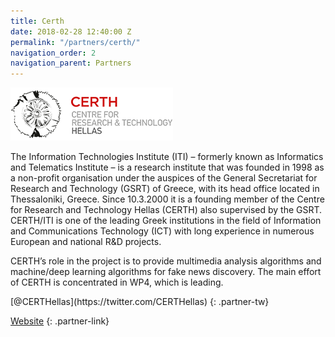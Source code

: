 ```yaml
---
title: Certh
date: 2018-02-28 12:40:00 Z
permalink: "/partners/certh/"
navigation_order: 2
navigation_parent: Partners
---
```


<img src="/assets/img/partners/certh.png" alt="CERTH Centre for Research and Technology Hellas">

The Information Technologies Institute (ITI) – formerly known as Informatics and Telematics Institute – is a research institute that was founded in 1998 as a non-profit organisation under the auspices of the General Secretariat for Research and Technology (GSRT) of Greece, with its head office located in Thessaloniki, Greece. Since 10.3.2000 it is a founding member of the Centre for Research and Technology Hellas (CERTH) also supervised by the GSRT. CERTH/ITI is one of the leading Greek institutions in the field of Information and Communications Technology (ICT) with long experience in numerous European and national R&D projects.

CERTH’s role in the project is to provide multimedia analysis algorithms and machine/deep learning algorithms for fake news discovery. The main effort of CERTH is concentrated in WP4, which is leading.

<div class="partner" markdown="1">
[@CERTHellas](https://twitter.com/CERTHellas)
{: .partner-tw}

[Website](https://www.certh.gr/)
{: .partner-link}
</div>